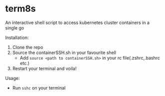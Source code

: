 # term8s
An interactive shell script to access kubernetes cluster containers in a single go


Installation:

1. Clone the repo
2. Source the containerSSH.sh in your favourite shell
   - Add `source <path to containerSSH.sh>` in your rc file(.zshrc,.bashrc etc.)
3. Restart your terminal and voila!

Usage:
- Run `sshc` on your terminal
